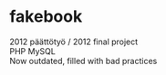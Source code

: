 # fakebook

2012 päättötyö / 2012 final project\
PHP MySQL\
Now outdated, filled with bad practices
